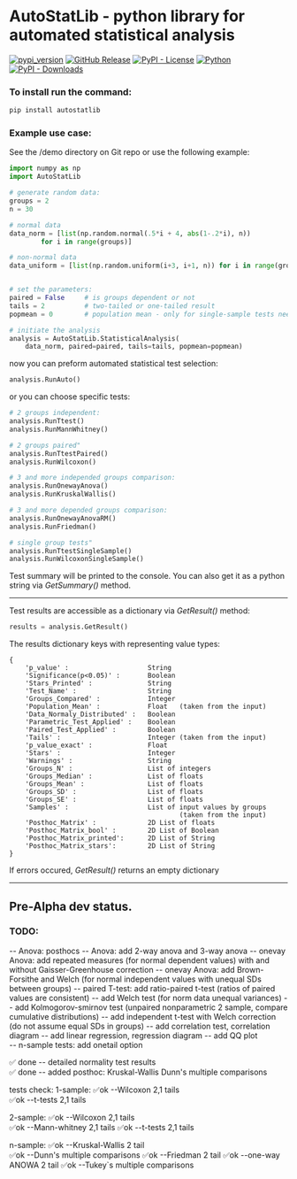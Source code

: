 # AutoStatLib - python library for automated statistical analysis

[![pypi_version](https://img.shields.io/pypi/v/AutoStatLib?label=PyPI&color=green)](https://pypi.org/project/AutoStatLib)
[![GitHub Release](https://img.shields.io/github/v/release/konung-yaropolk/AutoStatLib?label=GitHub&color=green&link=https%3A%2F%2Fgithub.com%2Fkonung-yaropolk%2FAutoStatLib)](https://github.com/konung-yaropolk/AutoStatLib)
[![PyPI - License](https://img.shields.io/pypi/l/AutoStatLib)](https://pypi.org/project/AutoStatLib)
[![Python](https://img.shields.io/badge/Python-v3.10%5E-green?logo=python)](https://pypi.org/project/AutoStatLib)
[![PyPI - Downloads](https://img.shields.io/pypi/dm/AutoStatLib?label=PyPI%20stats&color=blue)](https://pypi.org/project/AutoStatLib)

### To install run the command:

```bash
pip install autostatlib
```

### Example use case:

See the /demo directory on Git repo or
use the following example:

```python
import numpy as np
import AutoStatLib

# generate random data:
groups = 2
n = 30

# normal data
data_norm = [list(np.random.normal(.5*i + 4, abs(1-.2*i), n))
        for i in range(groups)]

# non-normal data
data_uniform = [list(np.random.uniform(i+3, i+1, n)) for i in range(groups)]


# set the parameters:
paired = False     # is groups dependent or not
tails = 2          # two-tailed or one-tailed result
popmean = 0        # population mean - only for single-sample tests needed

# initiate the analysis
analysis = AutoStatLib.StatisticalAnalysis(
    data_norm, paired=paired, tails=tails, popmean=popmean)
```

now you can preform automated statistical test selection:

```python
analysis.RunAuto()
```

or you can choose specific tests:

```python
# 2 groups independent:
analysis.RunTtest()
analysis.RunMannWhitney()

# 2 groups paired"
analysis.RunTtestPaired()
analysis.RunWilcoxon()

# 3 and more independed groups comparison:
analysis.RunOnewayAnova()
analysis.RunKruskalWallis()

# 3 and more depended groups comparison:
analysis.RunOnewayAnovaRM()
analysis.RunFriedman()

# single group tests"
analysis.RunTtestSingleSample()
analysis.RunWilcoxonSingleSample()
```

Test summary will be printed to the console.
You can also get it as a python string via *GetSummary()* method.

---

Test results are accessible as a dictionary via *GetResult()* method:

```python
results = analysis.GetResult()
```

The results dictionary keys with representing value types:

```
{
    'p_value' :                    String
    'Significance(p<0.05)' :       Boolean
    'Stars_Printed' :              String
    'Test_Name' :                  String
    'Groups_Compared' :            Integer
    'Population_Mean' :            Float   (taken from the input)
    'Data_Normaly_Distributed' :   Boolean
    'Parametric_Test_Applied' :    Boolean
    'Paired_Test_Applied' :        Boolean
    'Tails' :                      Integer (taken from the input)
    'p_value_exact' :              Float
    'Stars' :                      Integer
    'Warnings' :                   String
    'Groups_N' :                   List of integers
    'Groups_Median' :              List of floats
    'Groups_Mean' :                List of floats
    'Groups_SD' :                  List of floats
    'Groups_SE' :                  List of floats
    'Samples' :                    List of input values by groups
                                           (taken from the input)
    'Posthoc_Matrix' :             2D List of floats
    'Posthoc_Matrix_bool' :        2D List of Boolean
    'Posthoc_Matrix_printed':      2D List of String
    'Posthoc_Matrix_stars':        2D List of String
}
```

If errors occured, *GetResult()* returns an empty dictionary

---

## Pre-Alpha dev status.

### TODO:

-- Anova: posthocs
-- Anova: add 2-way anova and 3-way anova
-- onevay Anova: add repeated measures (for normal dependent values) with and without Gaisser-Greenhouse correction
-- onevay Anova: add Brown-Forsithe and Welch (for normal independent values with unequal SDs between groups)
-- paired T-test: add ratio-paired t-test (ratios of paired values are consistent)
-- add Welch test (for norm data unequal variances)
-- add Kolmogorov-smirnov test (unpaired nonparametric 2 sample, compare cumulative distributions)
-- add independent t-test with Welch correction (do not assume equal SDs in groups)
-- add correlation test, correlation diagram
-- add linear regression, regression diagram
-- add QQ plot  
-- n-sample tests: add onetail option  

✅ done -- detailed normality test results  
✅ done -- added posthoc: Kruskal-Wallis Dunn's multiple comparisons  

tests check:
1-sample:
✅ok --Wilcoxon 2,1 tails  
✅ok --t-tests 2,1 tails

2-sample:
✅ok --Wilcoxon 2,1 tails  
✅ok --Mann-whitney 2,1 tails
✅ok --t-tests 2,1 tails

n-sample:
✅ok --Kruskal-Wallis 2 tail  
✅ok --Dunn's multiple comparisons
✅ok --Friedman 2 tail
✅ok --one-way ANOWA 2 tail
✅ok --Tukey`s multiple comparisons
